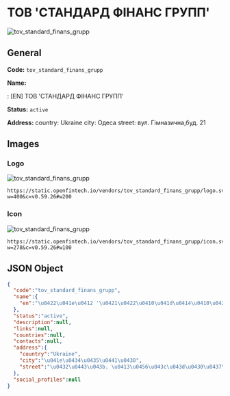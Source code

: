 
# ТОВ 'СТАНДАРД ФІНАНС ГРУПП' 
![tov_standard_finans_grupp](https://static.openfintech.io/vendors/tov_standard_finans_grupp/logo.svg?w=400&c=v0.59.26#w200)  

## General 
 
**Code:** `tov_standard_finans_grupp` 
 
**Name:** 
 
:	[EN] ТОВ 'СТАНДАРД ФІНАНС ГРУПП' 
 
**Status:** `active` 
 
**Address:** 
country: Ukraine 
city: Одеса 
street: вул. Гімназична,буд. 21 

## Images 

### Logo 
 
![tov_standard_finans_grupp](https://static.openfintech.io/vendors/tov_standard_finans_grupp/logo.svg?w=400&c=v0.59.26#w200)  

```
https://static.openfintech.io/vendors/tov_standard_finans_grupp/logo.svg?w=400&c=v0.59.26#w200
```  

### Icon 
 
![tov_standard_finans_grupp](https://static.openfintech.io/vendors/tov_standard_finans_grupp/icon.svg?w=278&c=v0.59.26#w100)  

```
https://static.openfintech.io/vendors/tov_standard_finans_grupp/icon.svg?w=278&c=v0.59.26#w100
```  

## JSON Object 

```json
{
  "code":"tov_standard_finans_grupp",
  "name":{
    "en":"\u0422\u041e\u0412 '\u0421\u0422\u0410\u041d\u0414\u0410\u0420\u0414 \u0424\u0406\u041d\u0410\u041d\u0421 \u0413\u0420\u0423\u041f\u041f'"
  },
  "status":"active",
  "description":null,
  "links":null,
  "countries":null,
  "contacts":null,
  "address":{
    "country":"Ukraine",
    "city":"\u041e\u0434\u0435\u0441\u0430",
    "street":"\u0432\u0443\u043b. \u0413\u0456\u043c\u043d\u0430\u0437\u0438\u0447\u043d\u0430,\u0431\u0443\u0434. 21"
  },
  "social_profiles":null
}
```  
